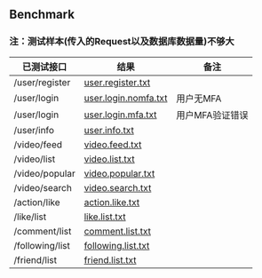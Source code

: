 ## Benchmark

### 注：测试样本(传入的Request以及数据库数据量)不够大

|已测试接口|结果|备注|
|-|-|-|
|/user/register|[user.register.txt](./result/user.register.txt)|
|/user/login|[user.login.nomfa.txt](./result/user.login.nomfa.txt)|用户无MFA|
|/user/login|[user.login.mfa.txt](./result/user.login.mfa.txt)|用户MFA验证错误|
|/user/info|[user.info.txt](./result/user.info.txt)||
|/video/feed|[video.feed.txt](./result/video.feed.txt)||
|/video/list|[video.list.txt](./result/video.list.txt)||
|/video/popular|[video.popular.txt](./result/video.popular.txt)||
|/video/search|[video.search.txt](./result/video.search.txt)||
|/action/like|[action.like.txt](./result/action.lile.txt)||
|/like/list|[like.list.txt](./result/like.list.txt)||
|/comment/list|[comment.list.txt](./result/comment.list.txt)||
|/following/list|[following.list.txt](./result/following.list.txt)||
|/friend/list|[friend.list.txt](./result/friend.list.txt)||